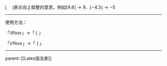 $\lfloor \quad \rfloor$表示向上取整的意思，例如$\lfloor 9.8 \rfloor \rightarrow 9$、$\lfloor -4.3 \rfloor \rightarrow -5$

- - -
使用方法：

「\\lfloor」$\rightarrow$「 $\lfloor$ 」

「\\rfloor」$\rightarrow$「 $\rfloor$ 」
- - - 
parent::[[Latex語法表]]